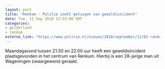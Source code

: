 ```yaml
---
layout: post
title: "Renkum - Politie zoekt getuigen van geweldsincident"
date: Tue, 11 Sep 2018 13:33:00 GMT
categories: 
- gelderland 
- renkum 
externe_link: "https://www.politie.nl/nieuws/2018/september/11/02-renkum%E2%80%93-politie-zoekt-getuigen-van-geweldsincident.html"
---
```


Maandagavond tussen 21:30 en 22:00 uur heeft een geweldsincident plaatsgevonden in het centrum van Renkum. Hierbij is een 28-jarige man uit Wageningen zwaargewond geraakt.
